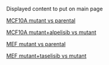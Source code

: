 Displayed content to put on main page

[MCF10A mutant vs parental](./GRCh38/mutant_parental/testForDU.html)

[MCF10A mutant+alpelisib vs mutant](./GRCh38/mutantBYL719_mutant/testForDU.html)

[MEF mutant vs parental](./mm10/mutant_parental/testForDU.html)

[MEF mutant+taselisib vs mutant](./GRCh38/mutantGDC0032_mutant/testForDU.html)
